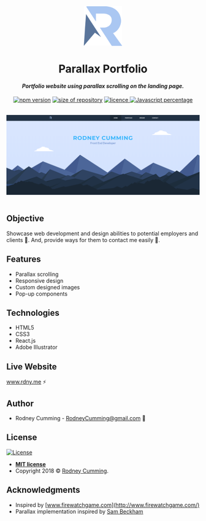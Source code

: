 <div align="center">
 <img src="./src/images/logo.svg" width="100" alt="R logo">
 <br>
 <h1 size="+2">Parallax Portfolio</h1>
 <h4><i>Portfolio website using parallax scrolling on the landing page.</i></h4>

 <p align="center">
    <a href="https://www.npmjs.com/package/npm/v/6.4.1" target="_blank"><img
    	alt="npm version"
    	src="https://img.shields.io/badge/npm-6.4.1-brightgreen.svg"></a>
    <a href="#"><img
    	alt="size of repository"
    	src="https://img.shields.io/badge/Size-4.24%20MB-green.svg"></a>
    <a href="https://badges.mit-license.org/" target="_blank"><img
    	alt="licence"
    	src="https://img.shields.io/packagist/l/doctrine/orm.svg">
	</a>
    <a href="#" target="_blank"><img
    	alt="Javascript percentage"
    	src="https://img.shields.io/badge/Javascript-57.5%25-yellow.svg">
	</a>
</p>
<br>
 <img src="./screenshot.png" width="700" alt="landing page scroll animation">
</div>
<br>

## Objective

Showcase web development and design abilities to potential employers and clients :eyes:. And, provide ways for them to contact me easily :wave:.

## Features

- Parallax scrolling
- Responsive design
- Custom designed images
- Pop-up components

## Technologies

- HTML5
- CSS3
- React.js
- Adobe Illustrator

## Live Website

www.rdny.me :zap:

## Author

- Rodney Cumming - RodneyCumming@gmail.com :email:

## License

[![License](https://img.shields.io/packagist/l/doctrine/orm.svg)](http://badges.mit-license.org)

- **[MIT license](http://badges.mit-license.org)**
- Copyright 2018 © <a href="http://fvcproductions.com" target="_blank">Rodney Cumming</a>.

## Acknowledgments

- Inspired by [www.firewatchgame.com](http://www.firewatchgame.com/)
- Parallax implementation inspired by [Sam Beckham](https://codepen.io/samdbeckham/pen/OPXPNp)

